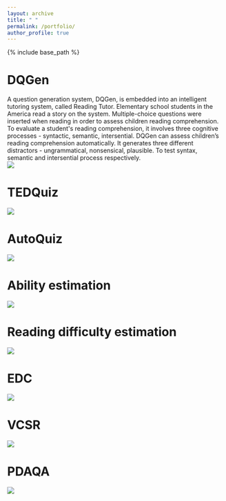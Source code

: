 ```yaml
---
layout: archive
title: " "
permalink: /portfolio/
author_profile: true
---
```


{% include base_path %}


DQGen
======
A question generation system, DQGen, is embedded into an intelligent tutoring system, called Reading Tutor. Elementary school students in the America read a story on the system. Multiple-choice questions were inserted when reading in order to assess children reading comprehension. To evaluate a student's reading comprehension, it involves three cognitive processes - syntactic, semantic, intersential. DQGen can assess children’s reading comprehension automatically. It generates three different distractors - ungrammatical, nonsensical, plausible. To test syntax, semantic and intersential process respectively. <br>
<img src='/images/500x300.png'>


TEDQuiz
======
<img src='/images/500x300.png'> <br>

AutoQuiz
======
<img src='/images/500x300.png'> <br>

Ability estimation
======
<img src='/images/500x300.png'>

Reading difficulty estimation
======
<img src='/images/500x300.png'>

EDC
======
<img src='/images/500x300.png'>

VCSR
======
<img src='/images/500x300.png'>

PDAQA
======
<img src='/images/500x300.png'>
